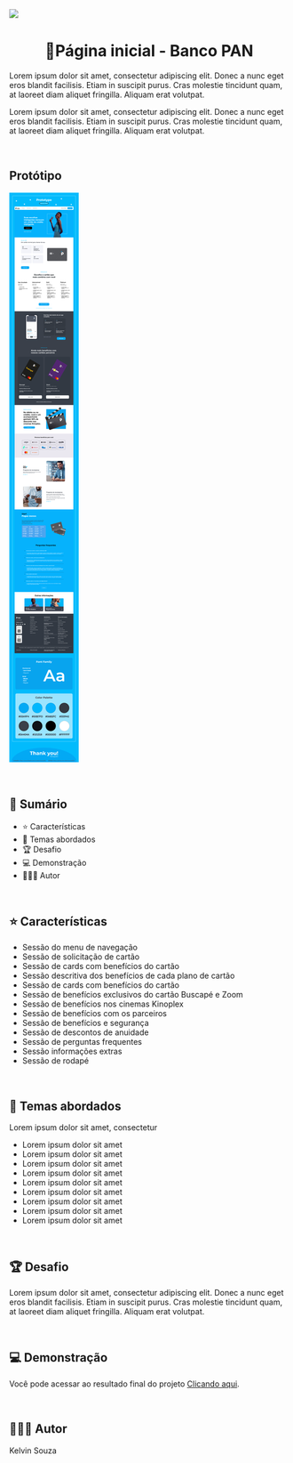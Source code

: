 <img src="https://img.shields.io/badge/Status do projeto:-Em andamento-cc7002">

<h1 align="center"> 📌Página inicial - Banco PAN</h1>

Lorem ipsum dolor sit amet, consectetur adipiscing elit. Donec a nunc eget eros blandit facilisis. Etiam in suscipit purus. Cras molestie tincidunt quam, at laoreet diam aliquet fringilla. Aliquam erat volutpat.

Lorem ipsum dolor sit amet, consectetur adipiscing elit. Donec a nunc eget eros blandit facilisis. Etiam in suscipit purus. Cras molestie tincidunt quam, at laoreet diam aliquet fringilla. Aliquam erat volutpat.

<br>

## Protótipo
![Screenshot](./src/img/images/prototype_banco_pan.png)

<br>

## 📎 **Sumário**
- ⭐ Características
- 📂 Temas abordados
- 🏆 Desafio
- 💻 Demonstração
- 🙋🏻‍♂️ Autor

<br>

## ⭐ **Características**

- Sessão do menu de navegação
- Sessão de solicitação de cartão
- Sessão de cards com benefícios do cartão
- Sessão descritiva dos benefícios de cada plano de cartão
- Sessão de cards com benefícios do cartão
- Sessão de benefícios exclusivos do cartão Buscapé e Zoom
- Sessão de benefícios nos cinemas Kinoplex
- Sessão de benefícios com os parceiros
- Sessão de benefícios e segurança
- Sessão de descontos de anuidade
- Sessão de perguntas frequentes
- Sessão informações extras
- Sessão de rodapé

<br>

## 📂 Temas abordados

Lorem ipsum dolor sit amet, consectetur

- Lorem ipsum dolor sit amet
- Lorem ipsum dolor sit amet
- Lorem ipsum dolor sit amet
- Lorem ipsum dolor sit amet
- Lorem ipsum dolor sit amet
- Lorem ipsum dolor sit amet
- Lorem ipsum dolor sit amet
- Lorem ipsum dolor sit amet
- Lorem ipsum dolor sit amet

<br>

## 🏆 Desafio
Lorem ipsum dolor sit amet, consectetur adipiscing elit. Donec a nunc eget eros blandit facilisis. Etiam in suscipit purus. Cras molestie tincidunt quam, at laoreet diam aliquet fringilla. Aliquam erat volutpat.

<br>

## 💻 Demonstração
Você pode acessar ao resultado final do projeto <a href="#">Clicando aqui</a>.

<br>

## 🙋🏻‍♂️ Autor

Kelvin Souza

<br>

<a href="https://www.linkedin.com/in/kelvinsouza00/" target="_blank">
    <img src="https://img.shields.io/badge/-LinkedIn-%230077B5?style=for-the-badge&logo=linkedin&logoColor=white" alt="">
</a>
